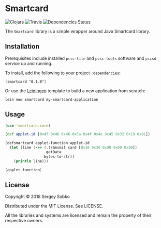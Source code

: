 # Smartcard

[![Clojars](https://img.shields.io/clojars/v/smartcard.svg)](https://clojars.org/smartcard)
[![Travis](https://img.shields.io/travis/profitware/smartcard.svg)](https://travis-ci.org/profitware/smartcard)
[![Dependencies Status](https://versions.deps.co/profitware/smartcard/status.svg)](https://versions.deps.co/profitware/smartcard)

The `Smartcard` library is a simple wrapper around Java Smartcard library.

## Installation

Prerequisites include installed `pcsc-lite` and `pcsc-tools` software and `pscsd` service up and running.

To install, add the following to your project `:dependencies`:

    [smartcard "0.1.0"]

Or use the [Leiningen](https://leiningen.org/) template to build a new application from scratch:

    lein new smartcard my-smartcard-application

## Usage

```clj
(use 'smartcard.core)

(def applet-id [0x4f 0x46 0x46 0x5a 0x4f 0x4e 0x45 0x32 0x10 0x01])

(defsmartcard applet-function applet-id
  (let [line (->> (.transmit card [0x10 0x30 0x00 0x00 0x00])
                  .getData
                  bytes-to-str)]
    (println line)))

(applet-function)
```

## License

Copyright © 2018 Sergey Sobko

Distributed under the MIT License. See LICENSE.

All the libraries and systems are licensed and remain the property of their respective owners.
